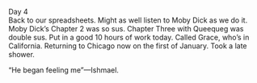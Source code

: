 Day 4  
Back to our spreadsheets. Might as well listen to Moby Dick as we do it. Moby Dick’s Chapter 2 was so sus. Chapter Three with Queequeg was double sus. Put in a good 10 hours of work today. Called Grace, who’s in California. Returning to Chicago now on the first of January. Took a late shower.

“He began feeling me”—Ishmael.
